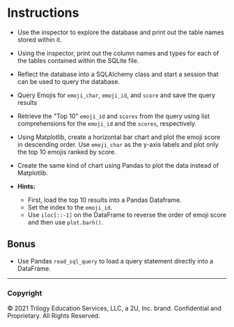 # Instructions

* Use the inspector to explore the database and print out the table names stored within it.

* Using the inspector, print out the column names and types for each of the tables contained within the SQLite file.

* Reflect the database into a SQLAlchemy class and start a session that can be used to query the database.

* Query Emojis for `emoji_char`, `emoji_id`, and `score` and save the query results

* Retrieve the "Top 10" `emoji_id` and `scores` from the query using list comprehensions for the `emoji_id` and the `scores`, respectively.  

* Using Matplotlib, create a horizontal bar chart and plot the emoji score in descending order. Use `emoji_char` as the y-axis labels and plot only the top 10 emojis ranked by score.

* Create the same kind of chart using Pandas to plot the data instead of Matplotlib.

* **Hints:**
  * First, load the top 10 results into a Pandas Dataframe. 
  * Set the index to the `emoji_id`.
  * Use `iloc[::-1]` on the DataFrame to reverse the order of emoji score and then use `plot.barh()`. 

## Bonus

* Use Pandas `read_sql_query` to load a query statement directly into a DataFrame.

- - -

### Copyright

© 2021 Trilogy Education Services, LLC, a 2U, Inc. brand.  Confidential and Proprietary.  All Rights Reserved.
